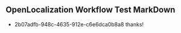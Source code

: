 ## OpenLocalization Workflow Test MarkDown
* 2b07adfb-948c-4635-912e-c6e6dca0b8a8 thanks!

<!--HONumber=Jul16_HO2-->


